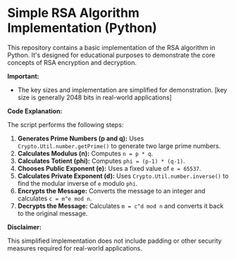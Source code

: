 # Simple RSA Algorithm Implementation (Python)

This repository contains a basic implementation of the RSA algorithm in Python. It's designed for educational purposes to demonstrate the core concepts of RSA encryption and decryption.

**Important:**

* The key sizes and implementation are simplified for demonstration. [key size is generally 2048 bits in real-world applications]

**Code Explanation:**

The script performs the following steps:

1.  **Generates Prime Numbers (p and q):** Uses `Crypto.Util.number.getPrime()` to generate two large prime numbers.
2.  **Calculates Modulus (n):** Computes `n = p * q`.
3.  **Calculates Totient (phi):** Computes `phi = (p-1) * (q-1)`.
4.  **Chooses Public Exponent (e):** Uses a fixed value of `e = 65537`. 
5.  **Calculates Private Exponent (d):** Uses `Crypto.Util.number.inverse()` to find the modular inverse of `e` modulo `phi`.
6.  **Encrypts the Message:** Converts the message to an integer and calculates `c = m^e mod n`.
7.  **Decrypts the Message:** Calculates `m = c^d mod n` and converts it back to the original message.

**Disclaimer:**

This simplified implementation does not include padding or other security measures required for real-world applications. 
